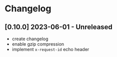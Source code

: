 # Changelog

## [0.10.0] 2023-06-01 - Unreleased

- create changelog
- enable gzip compression
- implement `x-request-id` echo header
